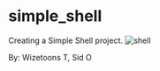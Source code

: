 # simple_shell
Creating a Simple Shell project.
![shell](https://user-images.githubusercontent.com/106779942/188513160-c6abf8d8-f398-4ea5-806a-a99682a50bbc.jpg)


By: Wizetoons T, Sid O
